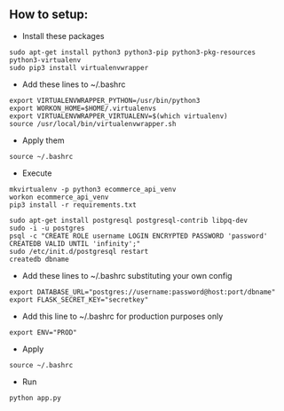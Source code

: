 ## How to setup:

- Install these packages
```
sudo apt-get install python3 python3-pip python3-pkg-resources python3-virtualenv
sudo pip3 install virtualenvwrapper
```

- Add these lines to ~/.bashrc
```
export VIRTUALENVWRAPPER_PYTHON=/usr/bin/python3
export WORKON_HOME=$HOME/.virtualenvs
export VIRTUALENVWRAPPER_VIRTUALENV=$(which virtualenv)
source /usr/local/bin/virtualenvwrapper.sh
```
- Apply them
```
source ~/.bashrc
```

- Execute
```
mkvirtualenv -p python3 ecommerce_api_venv
workon ecommerce_api_venv
pip3 install -r requirements.txt

sudo apt-get install postgresql postgresql-contrib libpq-dev
sudo -i -u postgres
psql -c "CREATE ROLE username LOGIN ENCRYPTED PASSWORD 'password' CREATEDB VALID UNTIL 'infinity';"
sudo /etc/init.d/postgresql restart
createdb dbname
```

- Add these lines to ~/.bashrc substituting your own config
```
export DATABASE_URL="postgres://username:password@host:port/dbname"
export FLASK_SECRET_KEY="secretkey"
```

- Add this line to ~/.bashrc for production purposes only
```
export ENV="PROD"
```
- Apply
```
source ~/.bashrc
```

- Run
```
python app.py
```
